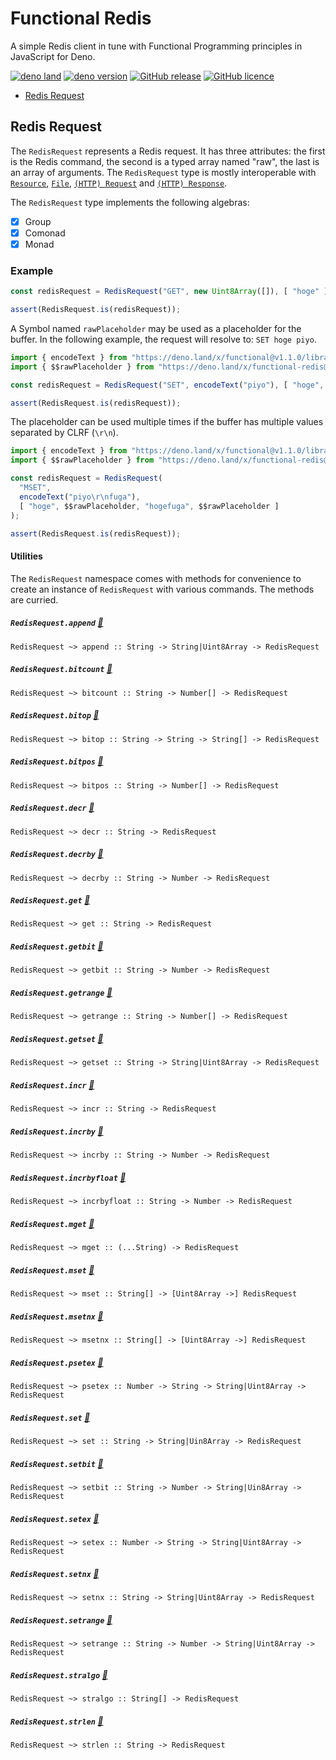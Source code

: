 # Functional Redis

A simple Redis client in tune with Functional Programming principles in JavaScript for Deno.

[![deno land](http://img.shields.io/badge/available%20on-deno.land/x-lightgrey.svg?logo=deno&labelColor=black)](https://deno.land/x/functional-redis@v0.1.0)
[![deno version](https://img.shields.io/badge/deno-^1.5.4-lightgrey?logo=deno)](https://github.com/denoland/deno)
[![GitHub release](https://img.shields.io/github/v/release/sebastienfilion/functional-redis)](https://github.com/sebastienfilion/functional-redis/releases)
[![GitHub licence](https://img.shields.io/github/license/sebastienfilion/functional-redis)](https://github.com/sebastienfilion/functional-redis/blob/v0.1.0/LICENSE)

* [Redis Request](#redis-request)

## Redis Request

The `RedisRequest` represents a Redis request.
It has three attributes: the first is the Redis command, the second is a typed array named "raw", the last is an
array of arguments.
The `RedisRequest` type is mostly interoperable with [`Resource`](https://github.com/sebastienfilion/functional-io#resource),
[`File`](https://github.com/sebastienfilion/functional-io#file), [`(HTTP) Request`](https://github.com/sebastienfilion/functional-io#request)
and [`(HTTP) Response`](https://github.com/sebastienfilion/functional-io#response).

The `RedisRequest` type implements the following algebras:
- [x] Group
- [x] Comonad
- [x] Monad

### Example

```js
const redisRequest = RedisRequest("GET", new Uint8Array([]), [ "hoge" ]);

assert(RedisRequest.is(redisRequest));
```

A Symbol named `rawPlaceholder` may be used as a placeholder for the buffer.
In the following example, the request will resolve to: `SET hoge piyo`.

```js
import { encodeText } from "https://deno.land/x/functional@v1.1.0/library/utilities.js";
import { $$rawPlaceholder } from "https://deno.land/x/functional-redis@v0.1.0/library/Symbol.js";

const redisRequest = RedisRequest("SET", encodeText("piyo"), [ "hoge", $$rawPlaceholder ]);

assert(RedisRequest.is(redisRequest));
```

The placeholder can be used multiple times if the buffer has multiple values separated by CLRF (`\r\n`).

```js
import { encodeText } from "https://deno.land/x/functional@v1.1.0/library/utilities.js";
import { $$rawPlaceholder } from "https://deno.land/x/functional-redis@v0.1.0/library/Symbol.js";

const redisRequest = RedisRequest(
  "MSET",
  encodeText("piyo\r\nfuga"),
  [ "hoge", $$rawPlaceholder, "hogefuga", $$rawPlaceholder ]
);

assert(RedisRequest.is(redisRequest));
```

#### Utilities

The `RedisRequest` namespace comes with methods for convenience to create an instance of `RedisRequest` with various
commands. The methods are curried.

##### `RedisRequest.append` [📕](https://redis.io/commands/append)

`RedisRequest ~> append :: String -> String|Uint8Array -> RedisRequest`

##### `RedisRequest.bitcount` [📕](https://redis.io/commands/bitcount)

`RedisRequest ~> bitcount :: String -> Number[] -> RedisRequest`

##### `RedisRequest.bitop` [📕](https://redis.io/commands/bitop)

`RedisRequest ~> bitop :: String -> String -> String[] -> RedisRequest`

##### `RedisRequest.bitpos` [📕](https://redis.io/commands/bitpos)

`RedisRequest ~> bitpos :: String -> Number[] -> RedisRequest`

##### `RedisRequest.decr` [📕](https://redis.io/commands/decr)

`RedisRequest ~> decr :: String -> RedisRequest`

##### `RedisRequest.decrby` [📕](https://redis.io/commands/decrby)

`RedisRequest ~> decrby :: String -> Number -> RedisRequest`

##### `RedisRequest.get` [📕](https://redis.io/commands/get)

`RedisRequest ~> get :: String -> RedisRequest`

##### `RedisRequest.getbit` [📕](https://redis.io/commands/getbit)

`RedisRequest ~> getbit :: String -> Number -> RedisRequest`

##### `RedisRequest.getrange` [📕](https://redis.io/commands/getrange)

`RedisRequest ~> getrange :: String -> Number[] -> RedisRequest`

##### `RedisRequest.getset` [📕](https://redis.io/commands/getset)

`RedisRequest ~> getset :: String -> String|Uint8Array -> RedisRequest`

##### `RedisRequest.incr` [📕](https://redis.io/commands/incr)

`RedisRequest ~> incr :: String -> RedisRequest`

##### `RedisRequest.incrby` [📕](https://redis.io/commands/incrby)

`RedisRequest ~> incrby :: String -> Number -> RedisRequest`

##### `RedisRequest.incrbyfloat` [📕](https://redis.io/commands/incrbyfloat)

`RedisRequest ~> incrbyfloat :: String -> Number -> RedisRequest`

##### `RedisRequest.mget` [📕](https://redis.io/commands/mget)

`RedisRequest ~> mget :: (...String) -> RedisRequest`

##### `RedisRequest.mset` [📕](https://redis.io/commands/mset)

`RedisRequest ~> mset :: String[] -> [Uint8Array ->] RedisRequest`

##### `RedisRequest.msetnx` [📕](https://redis.io/commands/msetnx)

`RedisRequest ~> msetnx :: String[] -> [Uint8Array ->] RedisRequest`

##### `RedisRequest.psetex` [📕](https://redis.io/commands/psetex)

`RedisRequest ~> psetex :: Number -> String -> String|Uint8Array -> RedisRequest`

##### `RedisRequest.set` [📕](https://redis.io/commands/set)

`RedisRequest ~> set :: String -> String|Uin8Array -> RedisRequest`

##### `RedisRequest.setbit` [📕](https://redis.io/commands/setbit)

`RedisRequest ~> setbit :: String -> Number -> String|Uin8Array -> RedisRequest`

##### `RedisRequest.setex` [📕](https://redis.io/commands/setex)

`RedisRequest ~> setex :: Number -> String -> String|Uint8Array -> RedisRequest`

##### `RedisRequest.setnx` [📕](https://redis.io/commands/setnx)

`RedisRequest ~> setnx :: String -> String|Uint8Array -> RedisRequest`

##### `RedisRequest.setrange` [📕](https://redis.io/commands/setrange)

`RedisRequest ~> setrange :: String -> Number -> String|Uint8Array -> RedisRequest`

##### `RedisRequest.stralgo` [📕](https://redis.io/commands/stralgo)

`RedisRequest ~> stralgo :: String[] -> RedisRequest`

##### `RedisRequest.strlen` [📕](https://redis.io/commands/strlen)

`RedisRequest ~> strlen :: String -> RedisRequest`